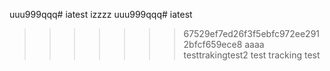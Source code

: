 uuu999qqq# iatest
izzzz
uuu999qqq# iatest
>>>>>>> 67529ef7ed26f3f5ebfc972ee2912bfcf659ece8
aaaa testtrakingtest2 test
tracking test
